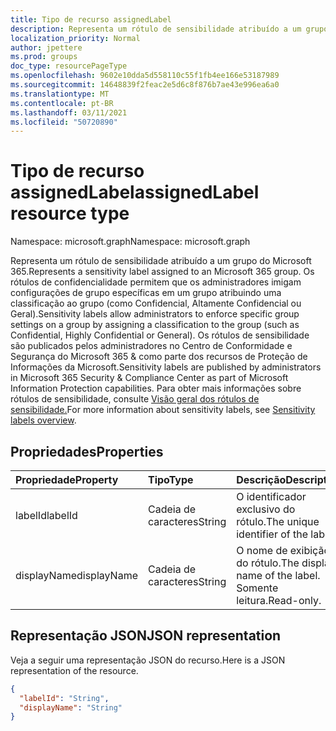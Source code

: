 ```yaml
---
title: Tipo de recurso assignedLabel
description: Representa um rótulo de sensibilidade atribuído a um grupo do Microsoft 365.
localization_priority: Normal
author: jpettere
ms.prod: groups
doc_type: resourcePageType
ms.openlocfilehash: 9602e10dda5d558110c55f1fb4ee166e53187989
ms.sourcegitcommit: 14648839f2feac2e5d6c8f876b7ae43e996ea6a0
ms.translationtype: MT
ms.contentlocale: pt-BR
ms.lasthandoff: 03/11/2021
ms.locfileid: "50720890"
---
```

# <a name="assignedlabel-resource-type"></a><span data-ttu-id="7ea31-103">Tipo de recurso assignedLabel</span><span class="sxs-lookup"><span data-stu-id="7ea31-103">assignedLabel resource type</span></span>

<span data-ttu-id="7ea31-104">Namespace: microsoft.graph</span><span class="sxs-lookup"><span data-stu-id="7ea31-104">Namespace: microsoft.graph</span></span>

<span data-ttu-id="7ea31-105">Representa um rótulo de sensibilidade atribuído a um grupo do Microsoft 365.</span><span class="sxs-lookup"><span data-stu-id="7ea31-105">Represents a sensitivity label assigned to an Microsoft 365 group.</span></span> <span data-ttu-id="7ea31-106">Os rótulos de confidencialidade permitem que os administradores imigam configurações de grupo específicas em um grupo atribuindo uma classificação ao grupo (como Confidencial, Altamente Confidencial ou Geral).</span><span class="sxs-lookup"><span data-stu-id="7ea31-106">Sensitivity labels allow administrators to enforce specific group settings on a group by assigning a classification to the group (such as Confidential, Highly Confidential or General).</span></span> <span data-ttu-id="7ea31-107">Os rótulos de sensibilidade são publicados pelos administradores no Centro de Conformidade e Segurança do Microsoft 365 & como parte dos recursos de Proteção de Informações da Microsoft.</span><span class="sxs-lookup"><span data-stu-id="7ea31-107">Sensitivity labels are published by administrators in Microsoft 365 Security & Compliance Center as part of Microsoft Information Protection capabilities.</span></span> <span data-ttu-id="7ea31-108">Para obter mais informações sobre rótulos de sensibilidade, consulte [Visão geral dos rótulos de sensibilidade.](/microsoft-365/compliance/sensitivity-labels?view=o365-worldwide)</span><span class="sxs-lookup"><span data-stu-id="7ea31-108">For more information about sensitivity labels, see [Sensitivity labels overview](/microsoft-365/compliance/sensitivity-labels?view=o365-worldwide).</span></span>

## <a name="properties"></a><span data-ttu-id="7ea31-109">Propriedades</span><span class="sxs-lookup"><span data-stu-id="7ea31-109">Properties</span></span>
| <span data-ttu-id="7ea31-110">Propriedade</span><span class="sxs-lookup"><span data-stu-id="7ea31-110">Property</span></span>     | <span data-ttu-id="7ea31-111">Tipo</span><span class="sxs-lookup"><span data-stu-id="7ea31-111">Type</span></span>   |<span data-ttu-id="7ea31-112">Descrição</span><span class="sxs-lookup"><span data-stu-id="7ea31-112">Description</span></span>|
|:---------------|:--------|:----------|
|<span data-ttu-id="7ea31-113">labelId</span><span class="sxs-lookup"><span data-stu-id="7ea31-113">labelId</span></span>|<span data-ttu-id="7ea31-114">Cadeia de caracteres</span><span class="sxs-lookup"><span data-stu-id="7ea31-114">String</span></span>|<span data-ttu-id="7ea31-115">O identificador exclusivo do rótulo.</span><span class="sxs-lookup"><span data-stu-id="7ea31-115">The unique identifier of the label.</span></span>|
|<span data-ttu-id="7ea31-116">displayName</span><span class="sxs-lookup"><span data-stu-id="7ea31-116">displayName</span></span>|<span data-ttu-id="7ea31-117">Cadeia de caracteres</span><span class="sxs-lookup"><span data-stu-id="7ea31-117">String</span></span>|<span data-ttu-id="7ea31-118">O nome de exibição do rótulo.</span><span class="sxs-lookup"><span data-stu-id="7ea31-118">The display name of the label.</span></span> <span data-ttu-id="7ea31-119">Somente leitura.</span><span class="sxs-lookup"><span data-stu-id="7ea31-119">Read-only.</span></span>|

## <a name="json-representation"></a><span data-ttu-id="7ea31-120">Representação JSON</span><span class="sxs-lookup"><span data-stu-id="7ea31-120">JSON representation</span></span>

<span data-ttu-id="7ea31-121">Veja a seguir uma representação JSON do recurso.</span><span class="sxs-lookup"><span data-stu-id="7ea31-121">Here is a JSON representation of the resource.</span></span>

<!-- {
  "blockType": "resource",
  "optionalProperties": [
  ],
  "@odata.type": "microsoft.graph.assignedLabel"
}-->

```json
{
  "labelId": "String",
  "displayName": "String"
}
```


<!-- uuid: 8fcb5dbc-d5aa-4681-8e31-b001d5168d79
2015-10-25 14:57:30 UTC -->
<!--
{
  "type": "#page.annotation",
  "description": "assignedLabel resource",
  "keywords": "",
  "section": "documentation",
  "tocPath": "",
  "suppressions": []
}
-->